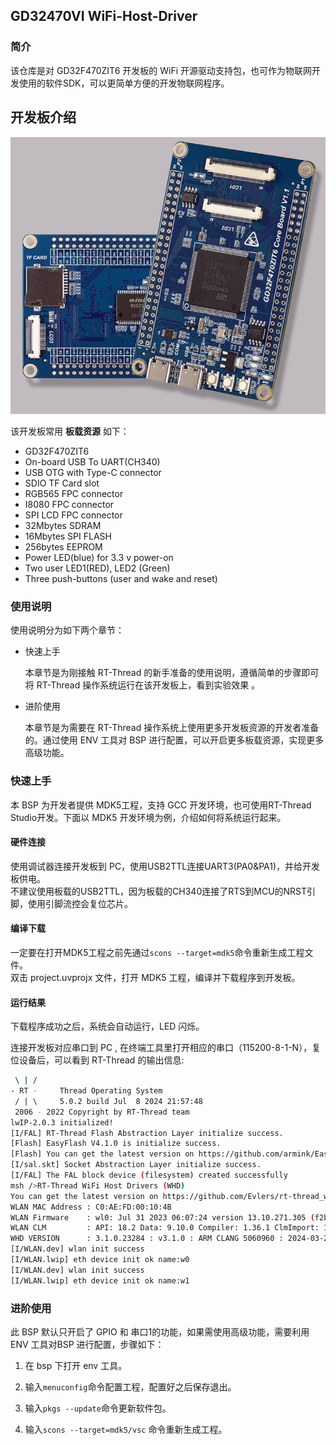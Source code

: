 ## GD32470VI WiFi-Host-Driver

### 简介
该仓库是对 GD32F470ZIT6 开发板的 WiFi 开源驱动支持包，也可作为物联网开发使用的软件SDK，可以更简单方便的开发物联网程序。

## 开发板介绍

<img src="documents/figures/board.jpg" alt="image-20201009181905422" style="zoom:80%;" />

该开发板常用 **板载资源** 如下：

- GD32F470ZIT6
- On-board USB To UART(CH340)
- USB OTG with Type-C connector
- SDIO TF Card slot
- RGB565 FPC connector
- I8080 FPC connector
- SPI LCD FPC connector
- 32Mbytes SDRAM
- 16Mbytes SPI FLASH
- 256bytes EEPROM
- Power LED(blue) for 3.3 v power-on
- Two user LED1(RED), LED2 (Green)
- Three push-buttons (user and wake and reset)

### 使用说明

使用说明分为如下两个章节：

- 快速上手
  
  本章节是为刚接触 RT-Thread 的新手准备的使用说明，遵循简单的步骤即可将 RT-Thread 操作系统运行在该开发板上，看到实验效果 。

- 进阶使用
  
  本章节是为需要在 RT-Thread 操作系统上使用更多开发板资源的开发者准备的。通过使用 ENV 工具对 BSP 进行配置，可以开启更多板载资源，实现更多高级功能。

### 快速上手

本 BSP 为开发者提供 MDK5工程，支持 GCC 开发环境，也可使用RT-Thread Studio开发。下面以 MDK5 开发环境为例，介绍如何将系统运行起来。

#### 硬件连接

使用调试器连接开发板到 PC，使用USB2TTL连接UART3(PA0&PA1)，并给开发板供电。<br>
不建议使用板载的USB2TTL，因为板载的CH340连接了RTS到MCU的NRST引脚，使用引脚流控会复位芯片。

#### 编译下载

一定要在打开MDK5工程之前先通过`scons --target=mdk5`命令重新生成工程文件。<br>
双击 project.uvprojx 文件，打开 MDK5 工程，编译并下载程序到开发板。

#### 运行结果

下载程序成功之后，系统会自动运行，LED 闪烁。

连接开发板对应串口到 PC , 在终端工具里打开相应的串口（115200-8-1-N），复位设备后，可以看到 RT-Thread 的输出信息:

```bash
 \ | /
- RT -     Thread Operating System
 / | \     5.0.2 build Jul  8 2024 21:57:48
 2006 - 2022 Copyright by RT-Thread team
lwIP-2.0.3 initialized!
[I/FAL] RT-Thread Flash Abstraction Layer initialize success.
[Flash] EasyFlash V4.1.0 is initialize success.
[Flash] You can get the latest version on https://github.com/armink/EasyFlash .
[I/sal.skt] Socket Abstraction Layer initialize success.
[I/FAL] The FAL block device (filesystem) created successfully
msh />RT-Thread WiFi Host Drivers (WHD)
You can get the latest version on https://github.com/Evlers/rt-thread_wifi-host-driver
WLAN MAC Address : C0:AE:FD:00:10:4B
WLAN Firmware    : wl0: Jul 31 2023 06:07:24 version 13.10.271.305 (f2b5c53 CY) FWID 01-e6b954e
WLAN CLM         : API: 18.2 Data: 9.10.0 Compiler: 1.36.1 ClmImport: 1.34.1 Creation: 2022-08-16 03:35:21
WHD VERSION      : 3.1.0.23284 : v3.1.0 : ARM CLANG 5060960 : 2024-03-21 22:57:11 +0800
[I/WLAN.dev] wlan init success
[I/WLAN.lwip] eth device init ok name:w0
[I/WLAN.dev] wlan init success
[I/WLAN.lwip] eth device init ok name:w1
```

### 进阶使用

此 BSP 默认只开启了 GPIO 和 串口1的功能，如果需使用高级功能，需要利用 ENV 工具对BSP 进行配置，步骤如下：

1. 在 bsp 下打开 env 工具。

2. 输入`menuconfig`命令配置工程，配置好之后保存退出。

3. 输入`pkgs --update`命令更新软件包。

4. 输入`scons --target=mdk5/vsc` 命令重新生成工程。

